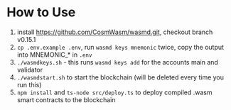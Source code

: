 # How to Use
1. install https://github.com/CosmWasm/wasmd.git, checkout branch v0.15.1
2. `cp .env.example .env`, run `wasmd keys mnemonic` twice, copy the output into MNEMONIC_* in `.env`
3. `./wasmdkeys.sh` - this runs `wasmd keys add` for the accounts main and validator
4. `./wasmdstart.sh` to start the blockchain (will be deleted every time you run this)
5. `npm install` and `ts-node src/deploy.ts` to deploy compiled .wasm smart contracts to the blockchain